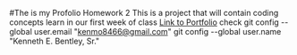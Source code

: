 #The is my Profolio Homework 2
This is a project that will contain coding concepts learn in our first week of class
[Link to Portfolio](https://kbentley7.github.io/myfirstportfolio/)
check 
git config --global user.email "kenmo8466@gmail.com"
  git config --global user.name "Kenneth E. Bentley, Sr."
